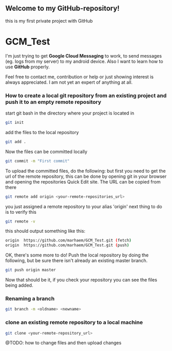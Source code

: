 ## Welcome to my GitHub-repository!
this is my first private project with GitHub

# GCM_Test
I'm just trying to get **Google Cloud Messaging** to work, to send messages (eg. logs from my server) to my android device.
Also I want to learn how to use **GitHub** properly.

Feel free to contact me, contribution or help or just showing interest is always appreciated.
I am not yet an expert of anything at all.

### How to create a local git repository from an existing project and push it to an empty remote repository

start git bash in the directory where your project is located in
````bash
git init
````

add the files to the local repository
````bash
git add .
````

Now the files can be committed locally
````bash
git commit -m "First commit"
````

To upload the committed files, do the following:
but first you need to get the url of the remote repository, this can be done by opening git in your browser and opening the repositories Quick Edit site. The URL can be copied from there
````bash
git remote add origin <your-remote-repositories_url>
````

you just assigned a remote repository to your alias 'origin'
next thing to do is to verify this
````bash
git remote -v
````

this should output something like this:
````bash
origin  https://github.com/marhaem/GCM_Test.git (fetch)
origin  https://github.com/marhaem/GCM_Test.git (push)
````

OK, there's some more to do!
Push the local repository by doing the following, but be sure there isn't already an existing master branch.
````bash
git push origin master
````

Now that should be it, if you check your repository you can see the files being added.

### Renaming a branch

````bash
git branch -m <oldname> <newname>
````

### clone an existing remote repository to a local machine
````bash
git clone <your-remote-repository_url>
````
@TODO: how to change files and then upload changes
